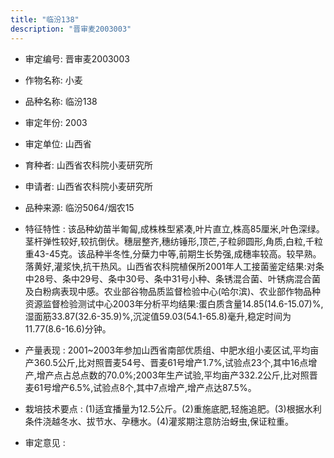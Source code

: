 ```yaml
---
title: "临汾138"
description: "晋审麦2003003"
---
```

* 审定编号:  晋审麦2003003

*  作物名称:  小麦

*  品种名称:  临汾138

*  审定年份:  2003

*  审定单位:  山西省

* 育种者:  山西省农科院小麦研究所

*  申请者:  山西省农科院小麦研究所

*  品种来源:  临汾5064/烟农15

*  特征特性 : 
该品种幼苗半匍匐,成株株型紧凑,叶片直立,株高85厘米,叶色深绿。茎杆弹性较好,较抗倒伏。穗层整齐,穗纺锤形,顶芒,子粒卵圆形,角质,白粒,千粒重43-45克。该品种半冬性,分蘖力中等,前期生长势强,成穗率较高。较早熟。落黄好,灌浆快,抗干热风。山西省农科院植保所2001年人工接菌鉴定结果:对条中28号、条中29号、条中30号、条中31号小种、条锈混合菌、叶锈病混合菌及白粉病表现中感。农业部谷物品质监督检验中心(哈尔滨)、农业部作物品种资源监督检验测试中心2003年分析平均结果:蛋白质含量14.85(14.6-15.07)%,湿面筋33.87(32.6-35.9)%,沉淀值59.03(54.1-65.8)毫升,稳定时间为11.77(8.6-16.6)分钟。
 
*  产量表现 : 
2001~2003年参加山西省南部优质组、中肥水组小麦区试,平均亩产360.5公斤,比对照晋麦54号、晋麦61号增产1.7%,试验点23个,其中16点增产,增产点占总点数的70.0%;2003年生产试验,平均亩产332.2公斤,比对照晋麦61号增产6.5%,试验点8个,其中7点增产,增产点达87.5%。

*  栽培技术要点 : 
(1)适宜播量为12.5公斤。(2)重施底肥,轻施追肥。(3)根据水利条件浇越冬水、拔节水、孕穗水。(4)灌浆期注意防治蚜虫,保证粒重。

*  审定意见 : 


